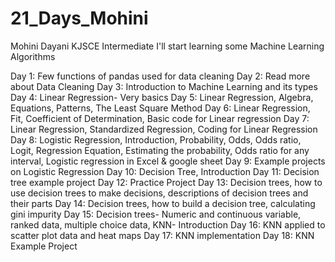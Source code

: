 # 21_Days_Mohini
Mohini Dayani
KJSCE
Intermediate I'll start learning some Machine Learning Algorithms

Day 1: Few functions of pandas used for data cleaning
Day 2: Read more about Data Cleaning
Day 3: Introduction to Machine Learning and its types
Day 4: Linear Regression- Very basics
Day 5: Linear Regression, Algebra, Equations, Patterns, The Least Square Method
Day 6: Linear Regression, Fit, Coefficient of Determination, Basic code for Linear regression 
Day 7: Linear Regression, Standardized Regression, Coding for Linear Regression
Day 8: Logistic Regression, Introduction, Probability, Odds, Odds ratio, Logit, Regression Equation, Estimating the probability, Odds ratio for any interval, Logistic regression in Excel & google sheet
Day 9: Example projects on Logistic Regression
Day 10: Decision Tree, Introduction
Day 11: Decision tree example project
Day 12: Practice Project
Day 13: Decision trees, how to use decision trees to make decisions, descriptions of decision trees and their parts
Day 14: Decision trees, how to build a decision tree, calculating gini impurity
Day 15: Decision trees- Numeric and continuous variable, ranked data, multiple choice data, KNN- Introduction
Day 16: KNN applied to scatter plot data and heat maps
Day 17: KNN implementation
Day 18: KNN Example Project
